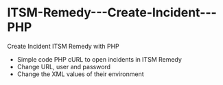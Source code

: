 # ITSM-Remedy---Create-Incident---PHP
Create Incident ITSM Remedy with PHP
- Simple code PHP cURL to open incidents in ITSM Remedy
- Change URL, user and password
- Change the XML values of their environment

